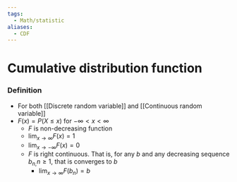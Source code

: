 ```yaml
---
tags:
  - Math/statistic
aliases:
  - CDF
---
```

# Cumulative distribution function
### Definition
- For both [[Discrete random variable]] and [[Continuous random variable]]
- $F(x) = P(X\le x)$ for $-\infty < x<\infty$
	- $F$ is non-decreasing function
	- $\lim_{x\to \infty} F(x)=1$
	- $\lim_{x\to -\infty} F(x)=0$
	- $F$ is right continuous. That is, for any $b$ and any decreasing sequence $b_{n,}n\ge 1$, that is converges to $b$
		- $\lim_{x\to \infty} F(b_n)=b$




